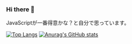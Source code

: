 ### Hi there 👋

<!--
**tamago572/tamago572** is a ✨ _special_ ✨ repository because its `README.md` (this file) appears on your GitHub profile.

Here are some ideas to get you started:

- 🔭 I’m currently working on ...
- 🌱 I’m currently learning ...
- 👯 I’m looking to collaborate on ...
- 🤔 I’m looking for help with ...
- 💬 Ask me about ...
- 📫 How to reach me: ...
- 😄 Pronouns: ...
- ⚡ Fun fact: ...
-->

JavaScriptが一番得意かな？と自分で思っています。

[![Top Langs](https://github-readme-stats.vercel.app/api/top-langs/?username=tamago572)](https://github.com/anuraghazra/github-readme-stats)
[![Anurag's GitHub stats](https://github-readme-stats.vercel.app/api?username=tamago572)](https://github.com/anuraghazra/github-readme-stats)
